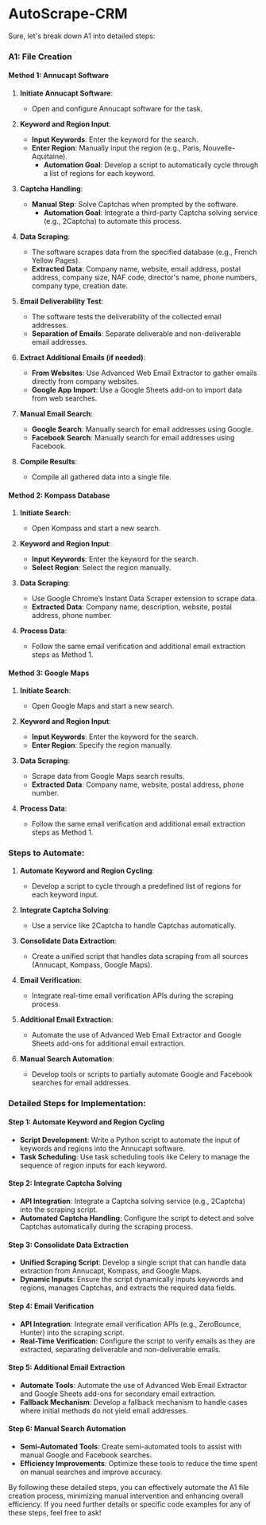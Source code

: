 # AutoScrape-CRM

Sure, let's break down A1 into detailed steps:

### A1: File Creation

#### Method 1: Annucapt Software

1. **Initiate Annucapt Software**:
   - Open and configure Annucapt software for the task.

2. **Keyword and Region Input**:
   - **Input Keywords**: Enter the keyword for the search.
   - **Enter Region**: Manually input the region (e.g., Paris, Nouvelle-Aquitaine).
     - **Automation Goal**: Develop a script to automatically cycle through a list of regions for each keyword.

3. **Captcha Handling**:
   - **Manual Step**: Solve Captchas when prompted by the software.
     - **Automation Goal**: Integrate a third-party Captcha solving service (e.g., 2Captcha) to automate this process.

4. **Data Scraping**:
   - The software scrapes data from the specified database (e.g., French Yellow Pages).
   - **Extracted Data**: Company name, website, email address, postal address, company size, NAF code, director's name, phone numbers, company type, creation date.

5. **Email Deliverability Test**:
   - The software tests the deliverability of the collected email addresses.
   - **Separation of Emails**: Separate deliverable and non-deliverable email addresses.

6. **Extract Additional Emails (if needed)**:
   - **From Websites**: Use Advanced Web Email Extractor to gather emails directly from company websites.
   - **Google App Import**: Use a Google Sheets add-on to import data from web searches.

7. **Manual Email Search**:
   - **Google Search**: Manually search for email addresses using Google.
   - **Facebook Search**: Manually search for email addresses using Facebook.

8. **Compile Results**:
   - Compile all gathered data into a single file.

#### Method 2: Kompass Database

1. **Initiate Search**:
   - Open Kompass and start a new search.
   
2. **Keyword and Region Input**:
   - **Input Keywords**: Enter the keyword for the search.
   - **Select Region**: Select the region manually.

3. **Data Scraping**:
   - Use Google Chrome’s Instant Data Scraper extension to scrape data.
   - **Extracted Data**: Company name, description, website, postal address, phone number.

4. **Process Data**:
   - Follow the same email verification and additional email extraction steps as Method 1.

#### Method 3: Google Maps

1. **Initiate Search**:
   - Open Google Maps and start a new search.

2. **Keyword and Region Input**:
   - **Input Keywords**: Enter the keyword for the search.
   - **Enter Region**: Specify the region manually.

3. **Data Scraping**:
   - Scrape data from Google Maps search results.
   - **Extracted Data**: Company name, website, postal address, phone number.

4. **Process Data**:
   - Follow the same email verification and additional email extraction steps as Method 1.

### Steps to Automate:

1. **Automate Keyword and Region Cycling**:
   - Develop a script to cycle through a predefined list of regions for each keyword input.

2. **Integrate Captcha Solving**:
   - Use a service like 2Captcha to handle Captchas automatically.

3. **Consolidate Data Extraction**:
   - Create a unified script that handles data scraping from all sources (Annucapt, Kompass, Google Maps).

4. **Email Verification**:
   - Integrate real-time email verification APIs during the scraping process.

5. **Additional Email Extraction**:
   - Automate the use of Advanced Web Email Extractor and Google Sheets add-ons for additional email extraction.

6. **Manual Search Automation**:
   - Develop tools or scripts to partially automate Google and Facebook searches for email addresses.

### Detailed Steps for Implementation:

#### Step 1: Automate Keyword and Region Cycling

- **Script Development**: Write a Python script to automate the input of keywords and regions into the Annucapt software.
- **Task Scheduling**: Use task scheduling tools like Celery to manage the sequence of region inputs for each keyword.

#### Step 2: Integrate Captcha Solving

- **API Integration**: Integrate a Captcha solving service (e.g., 2Captcha) into the scraping script.
- **Automated Captcha Handling**: Configure the script to detect and solve Captchas automatically during the scraping process.

#### Step 3: Consolidate Data Extraction

- **Unified Scraping Script**: Develop a single script that can handle data extraction from Annucapt, Kompass, and Google Maps.
- **Dynamic Inputs**: Ensure the script dynamically inputs keywords and regions, manages Captchas, and extracts the required data fields.

#### Step 4: Email Verification

- **API Integration**: Integrate email verification APIs (e.g., ZeroBounce, Hunter) into the scraping script.
- **Real-Time Verification**: Configure the script to verify emails as they are extracted, separating deliverable and non-deliverable emails.

#### Step 5: Additional Email Extraction

- **Automate Tools**: Automate the use of Advanced Web Email Extractor and Google Sheets add-ons for secondary email extraction.
- **Fallback Mechanism**: Develop a fallback mechanism to handle cases where initial methods do not yield email addresses.

#### Step 6: Manual Search Automation

- **Semi-Automated Tools**: Create semi-automated tools to assist with manual Google and Facebook searches.
- **Efficiency Improvements**: Optimize these tools to reduce the time spent on manual searches and improve accuracy.

By following these detailed steps, you can effectively automate the A1 file creation process, minimizing manual intervention and enhancing overall efficiency. If you need further details or specific code examples for any of these steps, feel free to ask!
